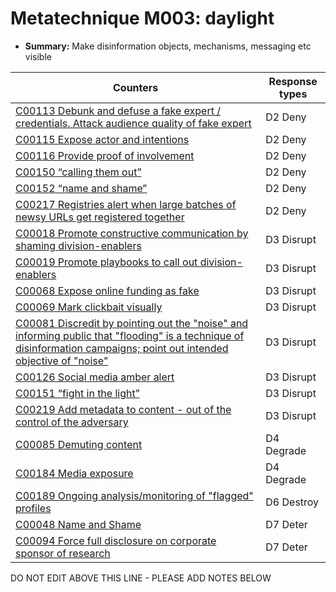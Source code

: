 # Metatechnique M003: daylight

* **Summary:** Make disinformation objects, mechanisms, messaging etc visible


| Counters | Response types |
| -------- | -------------- |
| [C00113 Debunk and defuse a fake expert / credentials. Attack audience quality of fake expert](../counters/C00113.md) | D2 Deny |
| [C00115 Expose actor and intentions](../counters/C00115.md) | D2 Deny |
| [C00116 Provide proof of involvement](../counters/C00116.md) | D2 Deny |
| [C00150 “calling them out”](../counters/C00150.md) | D2 Deny |
| [C00152 “name and shame”](../counters/C00152.md) | D2 Deny |
| [C00217 Registries alert when large batches of newsy URLs get registered together](../counters/C00217.md) | D2 Deny |
| [C00018 Promote constructive communication by shaming division-enablers](../counters/C00018.md) | D3 Disrupt |
| [C00019 Promote playbooks to call out division-enablers](../counters/C00019.md) | D3 Disrupt |
| [C00068 Expose online funding as fake](../counters/C00068.md) | D3 Disrupt |
| [C00069 Mark clickbait visually](../counters/C00069.md) | D3 Disrupt |
| [C00081 Discredit by pointing out the "noise" and informing public that "flooding" is a technique of disinformation campaigns; point out intended objective of "noise"](../counters/C00081.md) | D3 Disrupt |
| [C00126 Social media amber alert](../counters/C00126.md) | D3 Disrupt |
| [C00151 “fight in the light”](../counters/C00151.md) | D3 Disrupt |
| [C00219 Add metadata to content - out of the control of the adversary](../counters/C00219.md) | D3 Disrupt |
| [C00085 Demuting content](../counters/C00085.md) | D4 Degrade |
| [C00184 Media exposure](../counters/C00184.md) | D4 Degrade |
| [C00189 Ongoing analysis/monitoring of "flagged" profiles](../counters/C00189.md) | D6 Destroy |
| [C00048 Name and Shame](../counters/C00048.md) | D7 Deter |
| [C00094 Force full disclosure on corporate sponsor of research](../counters/C00094.md) | D7 Deter |


DO NOT EDIT ABOVE THIS LINE - PLEASE ADD NOTES BELOW